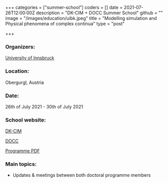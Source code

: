 +++
categories = ["summer-school"]
coders = []
date = 2021-07-26T12:00:00Z
description = "DK-CIM + DOCC Summer School"
github = ""
image = "/images/education/uibk.jpeg"
title = "Modelling simulation and Physical phenomena of complex continua"
type = "post"

+++
### Organizers:
[University of Innsbruck](https://uibk.at)

### Location:
Obergurgl, Austria

### Date:
26th of July 2021 - 30th of July 2021

### School website:
[DK-CIM](https://www.uibk.ac.at/dk-cim)

[DOCC](https://docc.eu)

[Programme PDF](https://www.uibk.ac.at/dk-cim/folder_summerschool2021.pdf)

### Main topics:
* Updates & meetings between both doctoral programme members
